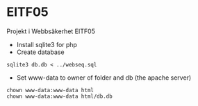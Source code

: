 # EITF05
Projekt i Webbsäkerhet EITF05

* Install sqlite3 for php
* Create database
```
sqlite3 db.db < ../webseq.sql
```
* Set www-data to owner of folder and db (the apache server)
```
chown www-data:www-data html
chown www-data:www-data html/db.db
```
